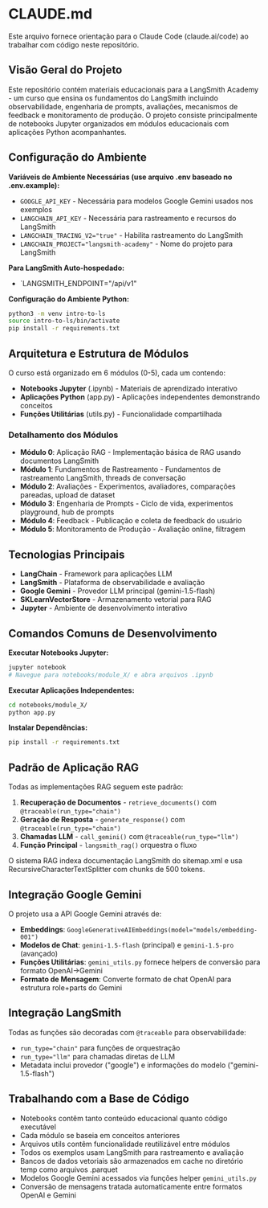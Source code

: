 # CLAUDE.md

Este arquivo fornece orientação para o Claude Code (claude.ai/code) ao trabalhar com código neste repositório.

## Visão Geral do Projeto

Este repositório contém materiais educacionais para a LangSmith Academy - um curso que ensina os fundamentos do LangSmith incluindo observabilidade, engenharia de prompts, avaliações, mecanismos de feedback e monitoramento de produção. O projeto consiste principalmente de notebooks Jupyter organizados em módulos educacionais com aplicações Python acompanhantes.

## Configuração do Ambiente

**Variáveis de Ambiente Necessárias (use arquivo .env baseado no .env.example):**

- `GOOGLE_API_KEY` - Necessária para modelos Google Gemini usados nos exemplos
- `LANGCHAIN_API_KEY` - Necessária para rastreamento e recursos do LangSmith
- `LANGCHAIN_TRACING_V2="true"` - Habilita rastreamento do LangSmith
- `LANGCHAIN_PROJECT="langsmith-academy"` - Nome do projeto para LangSmith

**Para LangSmith Auto-hospedado:**

- `LANGSMITH_ENDPOINT="<sua-url-auto-hospedada>/api/v1"

**Configuração do Ambiente Python:**

```bash
python3 -m venv intro-to-ls
source intro-to-ls/bin/activate
pip install -r requirements.txt
```

## Arquitetura e Estrutura de Módulos

O curso está organizado em 6 módulos (0-5), cada um contendo:

- **Notebooks Jupyter** (.ipynb) - Materiais de aprendizado interativo
- **Aplicações Python** (app.py) - Aplicações independentes demonstrando conceitos
- **Funções Utilitárias** (utils.py) - Funcionalidade compartilhada

### Detalhamento dos Módulos

- **Módulo 0**: Aplicação RAG - Implementação básica de RAG usando documentos LangSmith
- **Módulo 1**: Fundamentos de Rastreamento - Fundamentos de rastreamento LangSmith, threads de conversação
- **Módulo 2**: Avaliações - Experimentos, avaliadores, comparações pareadas, upload de dataset
- **Módulo 3**: Engenharia de Prompts - Ciclo de vida, experimentos playground, hub de prompts
- **Módulo 4**: Feedback - Publicação e coleta de feedback do usuário
- **Módulo 5**: Monitoramento de Produção - Avaliação online, filtragem

## Tecnologias Principais

- **LangChain** - Framework para aplicações LLM
- **LangSmith** - Plataforma de observabilidade e avaliação
- **Google Gemini** - Provedor LLM principal (gemini-1.5-flash)
- **SKLearnVectorStore** - Armazenamento vetorial para RAG
- **Jupyter** - Ambiente de desenvolvimento interativo

## Comandos Comuns de Desenvolvimento

**Executar Notebooks Jupyter:**

```bash
jupyter notebook
# Navegue para notebooks/module_X/ e abra arquivos .ipynb
```

**Executar Aplicações Independentes:**

```bash
cd notebooks/module_X/
python app.py
```

**Instalar Dependências:**

```bash
pip install -r requirements.txt
```

## Padrão de Aplicação RAG

Todas as implementações RAG seguem este padrão:

1. **Recuperação de Documentos** - `retrieve_documents()` com `@traceable(run_type="chain")`
2. **Geração de Resposta** - `generate_response()` com `@traceable(run_type="chain")`
3. **Chamadas LLM** - `call_gemini()` com `@traceable(run_type="llm")`
4. **Função Principal** - `langsmith_rag()` orquestra o fluxo

O sistema RAG indexa documentação LangSmith do sitemap.xml e usa RecursiveCharacterTextSplitter com chunks de 500 tokens.

## Integração Google Gemini

O projeto usa a API Google Gemini através de:
- **Embeddings**: `GoogleGenerativeAIEmbeddings(model="models/embedding-001")`
- **Modelos de Chat**: `gemini-1.5-flash` (principal) e `gemini-1.5-pro` (avançado)
- **Funções Utilitárias**: `gemini_utils.py` fornece helpers de conversão para formato OpenAI→Gemini
- **Formato de Mensagem**: Converte formato de chat OpenAI para estrutura role+parts do Gemini

## Integração LangSmith

Todas as funções são decoradas com `@traceable` para observabilidade:

- `run_type="chain"` para funções de orquestração
- `run_type="llm"` para chamadas diretas de LLM
- Metadata inclui provedor ("google") e informações do modelo ("gemini-1.5-flash")

## Trabalhando com a Base de Código

- Notebooks contêm tanto conteúdo educacional quanto código executável
- Cada módulo se baseia em conceitos anteriores
- Arquivos utils contêm funcionalidade reutilizável entre módulos
- Todos os exemplos usam LangSmith para rastreamento e avaliação
- Bancos de dados vetoriais são armazenados em cache no diretório temp como arquivos .parquet
- Modelos Google Gemini acessados via funções helper `gemini_utils.py`
- Conversão de mensagens tratada automaticamente entre formatos OpenAI e Gemini
